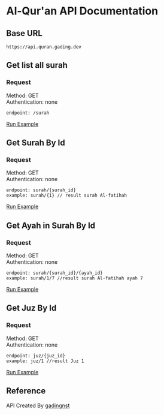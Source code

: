 # Al-Qur'an API Documentation
## Base URL
```
https://api.quran.gading.dev
```

## Get list all surah
### Request
Method: GET <br/>
Authentication: none
```
endpoint: /surah
``` 
<a href="https://api.quran.gading.dev/surah" target="_blank">Run Example</a>

## Get Surah By Id
### Request
Method: GET <br/>
Authentication: none
```
endpoint: surah/{surah_id}
example: surah/{1} // result surah Al-fatihah
```
<a href="https://api.quran.gading.dev/surah/1" target="_blank">Run Example</a>

## Get Ayah in Surah By Id
### Request
Method: GET <br/>
Authentication: none 
```
endpoint: surah/{surah_id}/{ayah_id}
example: surah/1/7 //result surah Al-fatihah ayah 7
```
<a href="https://api.quran.gading.dev/surah/1/7" target="_blank">Run Example</a>

## Get Juz By Id
### Request
Method: GET <br/>
Authentication: none 
```
endpoint: juz/{juz_id}
example: juz/1 //result Juz 1
```
<a href="https://api.quran.gading.dev/juz/1" target="_blank">Run Example</a>

## Reference
API Created By [gadingnst](https://github.com/gadingnst/quran-api)
